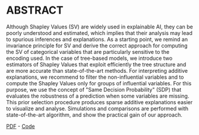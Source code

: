 # ABSTRACT

Although Shapley Values (SV) are widely used in explainable AI, they can be poorly understood and estimated, which implies that their analysis may lead to spurious inferences and explanations. As a starting point, we remind an invariance principle for SV and derive the correct approach for computing the SV of categorical variables that are particularly sensitive to the encoding used. In the case of tree-based models, we introduce two estimators of Shapley Values that exploit efficiently the tree structure and are more accurate than state-of-the-art methods. For interpreting additive explanations, we recommend to filter the non-influential variables and to compute the Shapley Values only for groups of influential variables. For this purpose, we use the concept of "Same Decision Probability" (SDP) that evaluates the robustness of a prediction when some variables are missing. This prior selection procedure produces sparse additive explanations easier to visualize and analyse. Simulations and comparisons are performed with state-of-the-art algorithm, and show the practical gain of our approach.

[PDF](https://arxiv.org/abs/2106.03820.pdf) -  [Code](https://github.com/salimamoukou/acv00)